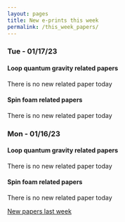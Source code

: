 ```yaml
---
layout: pages
title: New e-prints this week
permalink: /this_week_papers/
---
```




### Tue - 01/17/23

#### Loop quantum gravity related papers

There is no new related paper today 

#### Spin foam related papers

There is no new related paper today 

### Mon - 01/16/23

#### Loop quantum gravity related papers

There is no new related paper today 

#### Spin foam related papers

There is no new related paper today 




[New papers last week]({{site.url}}/archived/weekly/pre-prints/2023/01/16/archived_weekly_papers.html)